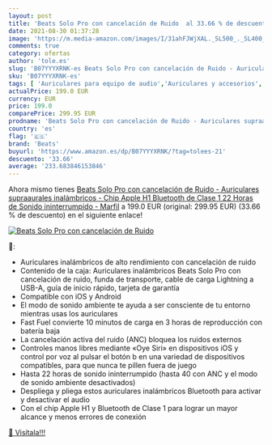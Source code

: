 ```yaml
---
layout: post
title: 'Beats Solo Pro con cancelación de Ruido  al 33.66 % de descuento'
date: 2021-08-30 01:37:28
image: 'https://m.media-amazon.com/images/I/31ahFJWjXAL._SL500_._SL400_.jpg'
comments: true
category: ofertas
author: 'tole.es'
slug: 'B07YYYXRNK-es Beats Solo Pro con cancelación de Ruido - Auriculares...'
sku: 'B07YYYXRNK-es'
tags: [ 'Auriculares para equipo de audio','Auriculares y accesorios','Electrónica','apple','beats', ]
actualPrice: 199.0 EUR
currency: EUR
price: 199.0
comparePrice: 299.95 EUR
prodname: 'Beats Solo Pro con cancelación de Ruido - Auriculares supraaurales inalámbricos - Chip Apple H1  Bluetooth de Clase 1  22 Horas de Sonido ininterrumpido - Marfil'
country: 'es'
flag: '🇪🇸'
brand: 'Beats'
buyurl: 'https://www.amazon.es/dp/B07YYYXRNK/?tag=tolees-21'
descuento: '33.66'
average: '233.683846153846'
---
```


Ahora mismo tienes [Beats Solo Pro con cancelación de Ruido - Auriculares supraaurales inalámbricos - Chip Apple H1  Bluetooth de Clase 1  22 Horas de Sonido ininterrumpido - Marfil](https://www.amazon.es/dp/B07YYYXRNK/?tag=tolees-21) a 199.0 EUR (original: 299.95 EUR) (33.66 %  de descuento) en el siguiente enlace!

[![Beats Solo Pro con cancelación de Ruido ](https://m.media-amazon.com/images/I/31ahFJWjXAL._SL500_._SL400_.jpg)](https://www.amazon.es/dp/B07YYYXRNK/?tag=tolees-21)

🔎:

- Auriculares inalámbricos de alto rendimiento con cancelación de ruido
- Contenido de la caja: Auriculares inalámbricos Beats Solo Pro con cancelación de ruido, funda de transporte, cable de carga Lightning a USB-A, guía de inicio rápido, tarjeta de garantía
- Compatible con iOS y Android
- El modo de sonido ambiente te ayuda a ser consciente de tu entorno mientras usas los auriculares
- Fast Fuel convierte 10 minutos de carga en 3 horas de reproducción con batería baja
- La cancelación activa del ruido (ANC) bloquea los ruidos externos
- Controles manos libres mediante «Oye Siri» en dispositivos iOS y control por voz al pulsar el botón b en una variedad de dispositivos compatibles, para que nunca te pillen fuera de juego
- Hasta 22 horas de sonido ininterrumpido (hasta 40 con ANC y el modo de sonido ambiente desactivados)
- Despliega y pliega estos auriculares inalámbricos Bluetooth para activar y desactivar el audio
- Con el chip Apple H1 y Bluetooth de Clase 1 para lograr un mayor alcance y menos errores de conexión

[🛒 Visítala!!!](https://www.amazon.es/dp/B07YYYXRNK/?tag=tolees-21)
